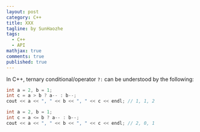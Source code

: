 ```yaml
---
layout: post
category: C++
title: XXX
tagline: by SunHaozhe
tags: 
  - C++
  - API
mathjax: true
comments: true
published: true
---
```




In C++, ternary conditional/operator `?:` can be understood by the following:


```c++
int a = 2, b = 1;
int c = a > b ? a-- : b--;
cout << a << ", " << b << ", " << c << endl; // 1, 1, 2
```

```c++
int a = 2, b = 1;
int c = a <= b ? a-- : b--;
cout << a << ", " << b << ", " << c << endl; // 2, 0, 1
```